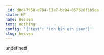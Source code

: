 ```yaml
---
_id: d0d47950-d784-11e7-be94-057620f1b5ea
state: HE
name: Hessen
text: nothing
config: '{"test": "ich bin ein json"}'
slug: hessen
---
```

undefined
